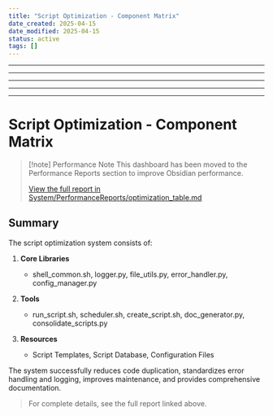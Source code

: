 ```yaml
---
title: "Script Optimization - Component Matrix"
date_created: 2025-04-15
date_modified: 2025-04-15
status: active
tags: []
---
```


---

---

---

---

---

# Script Optimization - Component Matrix

> [!note] Performance Note
> This dashboard has been moved to the Performance Reports section to improve Obsidian performance.
> 
> [View the full report in System/PerformanceReports/optimization_table.md](../../System/PerformanceReports/optimization_table.md)

## Summary

The script optimization system consists of:

1. **Core Libraries**
   - shell_common.sh, logger.py, file_utils.py, error_handler.py, config_manager.py

2. **Tools**
   - run_script.sh, scheduler.sh, create_script.sh, doc_generator.py, consolidate_scripts.py

3. **Resources**
   - Script Templates, Script Database, Configuration Files

The system successfully reduces code duplication, standardizes error handling and logging, improves maintenance, and provides comprehensive documentation.

> For complete details, see the full report linked above.
